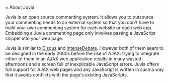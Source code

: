 = About Juvia

Juvia is an open source commenting system. It allows you to outsource your commenting needs to an external system so that you don't have to build your own commenting system for each website or each web app. Embedding a Juvia commenting page only involves pasting a JavaScript snippet into your web page.

Juvia is similar to [Disqus](http://www.disqus.com/) and [IntenseDebate](http://intensedebate.com/). However both of them seem to be designed in the early 2000s before the rise of AJAX: trying to integrate either of them in an AJAX web application results in many wasted afternoons and a screen full of inexplicable JavaScript errors. Juvia offers full support for AJAX web pages and any JavaScript is written in such a way that it avoids conflicts with the page's existing JavaScripts.
